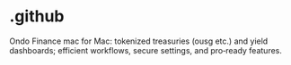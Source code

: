 # .github
Ondo Finance mac for Mac: tokenized treasuries (ousg etc.) and yield dashboards; efficient workflows, secure settings, and pro‑ready features.
